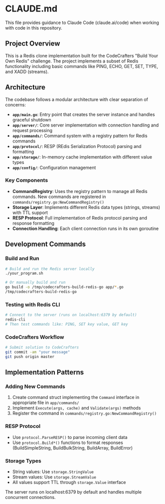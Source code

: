 # CLAUDE.md

This file provides guidance to Claude Code (claude.ai/code) when working with code in this repository.

## Project Overview

This is a Redis clone implementation built for the CodeCrafters "Build Your Own Redis" challenge. The project implements a subset of Redis functionality including basic commands like PING, ECHO, GET, SET, TYPE, and XADD (streams).

## Architecture

The codebase follows a modular architecture with clear separation of concerns:

- **`app/main.go`**: Entry point that creates the server instance and handles graceful shutdown
- **`app/server/`**: Core server implementation with connection handling and request processing
- **`app/commands/`**: Command system with a registry pattern for Redis commands
- **`app/protocol/`**: RESP (REdis Serialization Protocol) parsing and formatting
- **`app/storage/`**: In-memory cache implementation with different value types
- **`app/config/`**: Configuration management

### Key Components

- **CommandRegistry**: Uses the registry pattern to manage all Redis commands. New commands are registered in `commands/registry.go:NewCommandRegistry()`
- **Storage Layer**: Implements different Redis data types (strings, streams) with TTL support
- **RESP Protocol**: Full implementation of Redis protocol parsing and response formatting
- **Connection Handling**: Each client connection runs in its own goroutine

## Development Commands

### Build and Run
```bash
# Build and run the Redis server locally
./your_program.sh

# Or manually build and run
go build -o /tmp/codecrafters-build-redis-go app/*.go
/tmp/codecrafters-build-redis-go
```

### Testing with Redis CLI
```bash
# Connect to the server (runs on localhost:6379 by default)
redis-cli
# Then test commands like: PING, SET key value, GET key
```

### CodeCrafters Workflow
```bash
# Submit solution to CodeCrafters
git commit -am "your message"
git push origin master
```

## Implementation Patterns

### Adding New Commands
1. Create command struct implementing the `Command` interface in appropriate file in `app/commands/`
2. Implement `Execute(args, cache)` and `Validate(args)` methods
3. Register the command in `commands/registry.go:NewCommandRegistry()`

### RESP Protocol
- Use `protocol.ParseRESP()` to parse incoming client data
- Use `protocol.Build*()` functions to format responses (BuildSimpleString, BuildBulkString, BuildArray, BuildError)

### Storage Types
- String values: Use `storage.StringValue`
- Stream values: Use `storage.StreamValue` 
- All values support TTL through `storage.Value` interface

The server runs on localhost:6379 by default and handles multiple concurrent connections.